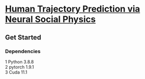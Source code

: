 # [Human Trajectory Prediction via Neural Social Physics](https://arxiv.org/pdf/2207.10435.pdf)

## Get Started
### Dependencies
 1 Python 3.8.8  
 2 pytorch 1.9.1  
 3 Cuda 11.1

